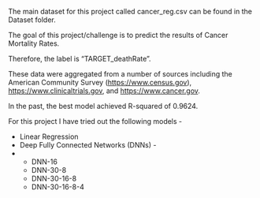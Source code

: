 The main dataset for this project called cancer_reg.csv can be found in the Dataset folder.  

The goal of this project/challenge is to predict the results of Cancer Mortality Rates.  

Therefore, the label is “TARGET_deathRate”.  

These data were aggregated from a number of sources including the American Community Survey (https://www.census.gov), https://www.clinicaltrials.gov, and https://www.cancer.gov.  

In the past, the best model achieved R-squared of 0.9624.  

For this project I have tried out the following models -  

* Linear Regression
* Deep Fully Connected Networks (DNNs) -
* * DNN-16
  * DNN-30-8
  * DNN-30-16-8
  * DNN-30-16-8-4


